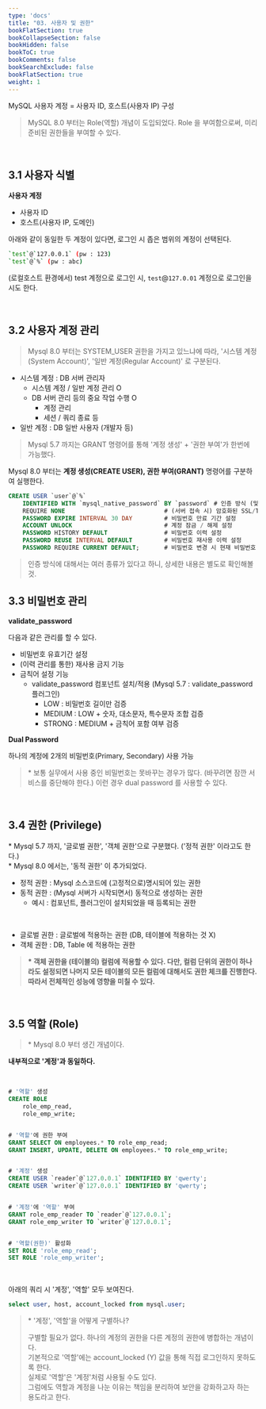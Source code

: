 ```yaml
---
type: 'docs'
title: "03. 사용자 및 권한"
bookFlatSection: true
bookCollapseSection: false
bookHidden: false
bookToC: true
bookComments: false
bookSearchExclude: false
bookFlatSection: true
weight: 1
---
```


MySQL 사용자 계정 = 사용자 ID, 호스트(사용자 IP) 구성

> MySQL 8.0 부터는 Role(역할) 개념이 도입되었다. Role 을 부여함으로써, 미리 준비된 권한들을 부여할 수 있다.

<br>

## 3.1 사용자 식별

**사용자 계정**
- 사용자 ID
- 호스트(사용자 IP, 도메인)

아래와 같이 동일한 두 계정이 있다면, 로그인 시 좁은 범위의 계정이 선택된다.

```sh
`test`@`127.0.0.1` (pw : 123)
`test`@`%` (pw : abc)
```

(로컬호스트 환경에서) test 계정으로 로그인 시, `test`@`127.0.01` 계정으로 로그인을 시도 한다.

<br>

## 3.2 사용자 계정 관리

> Mysql 8.0 부터는 SYSTEM_USER 권한을 가지고 있느냐에 따라, 
> '시스템 계정(System Account)', '일반 계정(Regular Account)' 로 구분된다.

- 시스템 계정 : DB 서버 관리자
  - 시스템 계정 / 일반 계정 관리 O
  - DB 서버 관리 등의 중요 작업 수행 O
    - 계정 관리
    - 세션 / 쿼리 종료 등
- 일반 계정 : DB 일반 사용자 (개발자 등)

> Mysql 5.7 까지는 GRANT 명령어를 통해 '계정 생성' + '권한 부여'가 한번에 가능했다.

Mysql 8.0 부터는 **계정 생성(CREATE USER), 권한 부여(GRANT)** 명령어를 구분하여 실행한다.

```sql
CREATE USER `user`@`%`
    IDENTIFIED WITH `mysql_native_password` BY `password` # 인증 방식 (및 비밀번호 설정)
    REQUIRE NONE                            # (서버 접속 시) 암호화된 SSL/TLS 채널 사용 여부 결정
    PASSWORD EXPIRE INTERVAL 30 DAY         # 비밀번호 만료 기간 설정
    ACCOUNT UNLOCK                          # 계정 잠금 / 해제 설정
    PASSWORD HISTORY DEFAULT                # 비밀번호 이력 설정
    PASSWORD REUSE INTERVAL DEFAULT         # 비밀번호 재사용 이력 설정
    PASSWORD REQUIRE CURRENT DEFAULT;       # 비밀번호 변경 시 현재 비밀번호 입력 여부 설정
```

> 인증 방식에 대해서는 여러 종류가 있다고 하니, 상세한 내용은 별도로 확인해볼 것.

## 3.3 비밀번호 관리

**validate_password**

다음과 같은 관리를 할 수 있다.
- 비밀번호 유효기간 설정
- (이력 관리를 통한) 재사용 금지 기능
- 금칙어 설정 기능
  - validate_password 컴포넌트 설치/적용 (Mysql 5.7 : validate_password 플러그인)
    - LOW : 비밀번호 길이만 검증
    - MEDIUM : LOW + 숫자, 대소문자, 특수문자 조합 검증
    - STRONG : MEDIUM + 금칙어 포함 여부 검증

**Dual Password**

하나의 계정에 2개의 비밀번호(Primary, Secondary) 사용 가능

> \* 보통 실무에서 사용 중인 비밀번호는 못바꾸는 경우가 많다. (바꾸려면 잠깐 서비스를 중단해야 한다.) 이런 경우 dual password 를 사용할 수 있다.

<br>

## 3.4 권한 (Privilege)

\* Mysql 5.7 까지, '글로벌 권한', '객체 권한'으로 구분했다. ('정적 권한' 이라고도 한다.) <br>
\* Mysql 8.0 에서는, '동적 권한' 이 추가되었다. <br>

- 정적 권한 : Mysql 소스코드에 (고정적으로)명시되어 있는 권한
- 동적 권한 : (Mysql 서버가 시작되면서) 동적으로 생성하는 권한
  - 예시 : 컴포넌트, 플러그인이 설치되었을 때 등록되는 권한

<br>

- 글로벌 권한 : 글로벌에 적용하는 권한 (DB, 테이블에 적용하는 것 X)
- 객체 권한 : DB, Table 에 적용하는 권한

> **\* 객체 권한을 (테이블의) 컬럼에 적용할 수 있다. 다만, 컬럼 단위의 권한이 하나라도 설정되면 나머지 모든 테이블의 모든 컬럼에 대해서도 권한 체크를 진행한다. 따라서 전체적인 성능에 영향을 미칠 수 있다.**

<br>

## 3.5 역할 (Role)

> \* Mysql 8.0 부터 생긴 개념이다.

**내부적으로 '계정'과 동일하다.**

<br>

```sql
# '역할' 생성
CREATE ROLE
    role_emp_read,
    role_emp_write;


# '역할'에 권한 부여
GRANT SELECT ON employees.* TO role_emp_read;
GRANT INSERT, UPDATE, DELETE ON employees.* TO role_emp_write;


# '계정' 생성
CREATE USER `reader`@`127.0.0.1` IDENTIFIED BY 'qwerty';
CREATE USER `writer`@`127.0.0.1` IDENTIFIED BY 'qwerty';


# '계정'에 '역할' 부여
GRANT role_emp_reader TO `reader`@`127.0.0.1`;
GRANT role_emp_writer TO `writer`@`127.0.0.1`;


# '역할(권한)' 활성화
SET ROLE 'role_emp_read';
SET ROLE 'role_emp_writer';
```


<br>

아래의 쿼리 시 '계정', '역할' 모두 보여진다.

```sql
select user, host, account_locked from mysql.user;
```

> \* '계정', '역할'을 어떻게 구별하나? 
>
> 구별할 필요가 없다. 하나의 계정의 권한을 다른 계정의 권한에 병합하는 개념이다. <br>
> 기본적으로 '역할'에는 account_locked (Y) 값을 통해 직접 로그인하지 못하도록 한다. <br>
> 실제로 '역할'은 '계정'처럼 사용될 수도 있다. <br>
> 그럼에도 역할과 계정을 나눈 이유는 책임을 분리하여 보안을 강화하고자 하는 용도라고 한다.
